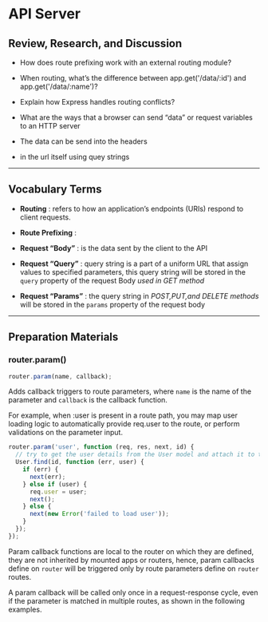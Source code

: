 # API Server

## Review, Research, and Discussion

- How does route prefixing work with an external routing module?

- When routing, what’s the difference between app.get('/data/:id') and app.get('/data/:name')?

- Explain how Express handles routing conflicts?

- What are the ways that a browser can send “data” or request variables to an HTTP server

- The data can be send into the headers

- in the url itself using quey strings

---

## Vocabulary Terms

- **Routing** : refers to how an application’s endpoints (URIs) respond to client requests.

- **Route Prefixing** :

- **Request “Body”** : is the data sent by the client to the API

- **Request “Query”** : query string is a part of a uniform URL that assign values to specified parameters, this query string will be stored in the `query` property of the request Body _used in GET method_

- **Request “Params”** : the query string in _POST,PUT,and DELETE methods_ will be stored in the `params` property of the request body

---

## Preparation Materials

### router.param()

```javascript
router.param(name, callback);
```

Adds callback triggers to route parameters, where `name` is the name of the parameter and `callback` is the callback function.

For example, when :user is present in a route path, you may map user loading logic to automatically provide req.user to the route, or perform validations on the parameter input.

```javascript
router.param('user', function (req, res, next, id) {
  // try to get the user details from the User model and attach it to the request object
  User.find(id, function (err, user) {
    if (err) {
      next(err);
    } else if (user) {
      req.user = user;
      next();
    } else {
      next(new Error('failed to load user'));
    }
  });
});
```

Param callback functions are local to the router on which they are defined, they are not inherited by mounted apps or routers, hence, param callbacks define on `router` will be triggered only by route parameters define on `router` routes.

A param callback will be called only once in a request-response cycle, even if the parameter is matched in multiple routes, as shown in the following examples.
